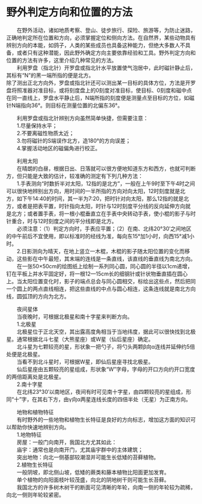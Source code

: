# 野外判定方向和位置的方法  

&emsp;&emsp;在野外活动，诸如地质考察、登山、徒步旅行、探险、旅游等，为防止迷路，正确地判定所在位置和方向，必须掌握定位和侧向方法。在自然界，某些动物具有辨别方向的本能，如鸽子，人类的某些成员也具备这种能力，但绝大多数人不具备，或者只有这种潜能，因此野外确定方向主要依靠经验和工具。野外判定方向和位置的方法有许多，这里介绍几种常见的方法。  
&emsp;&emsp;利用罗盘（指北针）开罗盘或指北针水平放置使气泡居中，此时磁针静止后，其标有“N”的黑一端所指的便是北方。  
除了测出正北方向外，罗盘或指北针还可以测出某一目标的具体方位，方法是开罗盘将照准器对准目标，或将刻度盘上的0刻度对准目标，使目标、0刻度和磁中点在同一直线上，罗盘水平静止后，N端所指的刻度便是测量点至目标的方位，如磁针N端指向36°。则目标在测量位置的北偏东36°。  

&emsp;&emsp;利用罗盘或指北针辨别方向虽然简单快捷，但需要注意：  
&emsp;&emsp;1.尽量保持水平；  
&emsp;&emsp;2.不要离磁性物质太近；  
&emsp;&emsp;3.勿将磁针的S端误作北方，造180°的方向误差；  
&emsp;&emsp;4.掌握活动地区的磁偏角进行校正。  

&emsp;&emsp;利用太阳  
&emsp;&emsp;在晴朗的白昼，根据日出、日落就可以很方便地知道东方和西方，也就可判断方，但只能是大致的估计，较准确的测定有下列几种方法：  
&emsp;&emsp;1.手表测向“时数折半对太阳，12指的是北方”，一般在上午9时至下午4时之间可以很快地辨别出方向，用时间的一半所指的方向对向太阳，12时刻度就是北方，如下午14:40的时间，其一半为7:20，把时针对向太阳，那么12指的就是北方，或者是把表平置，时针指向太阳，时针与12时刻度平分线的反向延伸方向就是北方；或者置手表，将一根小棍垂直立在手表中央转动手表，使小棍的影子与时针重合，时与12时刻度之间的平分线即是北方。  
&emsp;&emsp;必须注意：（1）判定方向时，手表应平置；（2）在南、北纬20°30′之间地区的中午前后不宜使用，即以标准时的经线为准，每向东15°加1小时，向西15°减1小时。  
&emsp;&emsp;2.日影测向为晴天，在地上竖立一木棍，木棍的影子随太阳位置的变化而移动，这些影在中午最短，其末端的连线是一条直线，该直线的垂直线为南北方向。  
&emsp;&emsp;在一张50×50cm的绘图纸上绘制一系列同心圆，同心圆的半径以1cm递增，钉在平板上并水平固定好，将一根12—15cm长的细钢针或针状物垂直插在圆心上。当太阳位置变化时，影子的端点总会与同心圆相交，标绘出这些点，然后把同一个圆上的两点直线相连，把这些直线的中点与圆心相连，这条连线就是南北方向线，圆弧顶的方向为北方。  

&emsp;&emsp;夜间星体  
&emsp;&emsp;当夜晚时，可根据北极星和南十字星来判断方向。  
&emsp;&emsp;1.北极星  
&emsp;&emsp;北极星位于正北天空，其出露高度角相当于当地纬度，据此可以很快找到北极星。通常根据北斗七星（大熊星座）或W星（仙后星座）确定。  
&emsp;&emsp;北斗星为七颗较亮的星，形状象一把勺子，将勺头两颗β向α连线并延伸约5倍处便是北极星。  
&emsp;&emsp;当看不到北斗星时，可根据W星，即仙后星座寻找北极星。  
&emsp;&emsp;仙后星座由五颗较亮的星组成，形状象“W”字母，字母的开口方向约开口宽度的两倍距离处是北极星。  
&emsp;&emsp;2.南十字星  
&emsp;&emsp;在北纬23°30′以南地区，夜间有时可见南十字星，由四颗较亮的星组成，形同“十”字，在其右下方，由γ向α两星连线长度的四倍半处（无星）为正南方向。  

&emsp;&emsp;地物和植物特征  
&emsp;&emsp;有时野外的一些地物和植物生长特征是良好的方向标志，增加这方面的知识可以帮助你快速地辨别方向。  
&emsp;&emsp;1.地物特征  
&emsp;&emsp;房屋：一般门向南开，我国北方尤其如此：  
&emsp;&emsp;庙宇：通常也是向南开门，尤其庙宇群中的主体建筑；  
&emsp;&emsp;突出地物：向北一侧基部较潮湿并可能生长低矮的苔藓植物。  
&emsp;&emsp;2.植物生长特征  
&emsp;&emsp;一般阴坡，即北侧山坡，低矮的蕨类和藤本植物比阳面更加发育。  
&emsp;&emsp;单个植物的向阳面枝叶较茂盛，向北的阴地树干则可能生长苔藓。  
&emsp;&emsp;我国北方的许多树木树干的断面可见清晰的年轮，向南一侧的年轮较为疏稀，向北一侧则年轮较紧密。  
